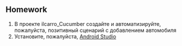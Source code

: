 ## Homework

1. В проекте ilcarro_Cucumber создайте и автоматизируйте, пожалуйста, позитивный сценарий с добавлением автомобиля
2. Установите, пожалуйста, [Android Studio](https://developer.android.com/studio)


